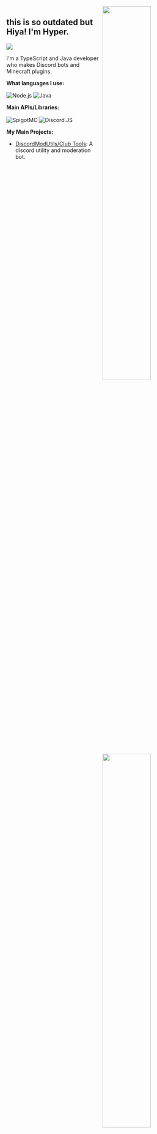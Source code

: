 <img width="50%" align="right" src="https://github-readme-stats.vercel.app/api?username=hyperfirers&count_private=true&include_all_commits=true&show_icons=true&theme=dark&hide_border=true">
<img width="50%" align="right" src="https://github-readme-stats.vercel.app/api/top-langs?username=hyperfirers&theme=dark&hide_border=true&layout=compact&langs_count=6">

## this is so outdated but Hiya! I'm Hyper.
[![](https://visitcount.itsvg.in/api?id=Hyper&label=Profile%20Views&color=12&icon=1&pretty=true)](https://visitcount.itsvg.in)

I'm a TypeScript and Java developer who makes Discord bots and Minecraft plugins.

**What languages I use:**

<img alt="Node.js" align="center" src="https://img.shields.io/badge/-Node.js-43853d?style=flat&logo=Node.js&logoColor=white" /> <img alt="Java" align="center" src="https://img.shields.io/badge/-Java-orange?style=flat&logo=Java&logoColor=white" /> 

**Main APIs/Libraries:**

<img alt="SpigotMC" align="center" src="https://img.shields.io/badge/-SpigotMC%20Api-blue?style=flat&logo=Minecraft&logoColor=white" /> <img alt="Discord.JS" align="center" src="https://img.shields.io/badge/-Discord.JS-blue?style=flat&logo=Discord&logoColor=white" />





**My Main Projects:**

- [DiscordModUtils/Club Tools](https://github.com/Hyperfire-Dev/DiscordModUtils): A discord utility and moderation bot.

